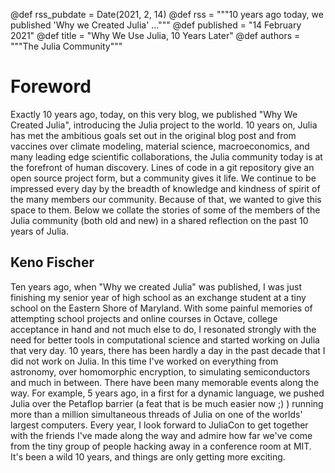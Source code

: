 @def rss_pubdate = Date(2021, 2, 14)
@def rss = """10 years ago today, we published 'Why we Created Julia' ..."""
@def published = "14 February 2021"
@def title = "Why We Use Julia, 10 Years Later"
@def authors = """The Julia Community"""

# Foreword

Exactly 10 years ago, today, on this very blog, we published "Why We Created Julia", introducing the Julia project to the world. 10 years on, Julia has met the ambitious goals set out in the original blog post and from vaccines over climate modeling, material science, macroeconomics, and many leading edge scientific collaborations, the Julia community today is at the forefront of human discovery. Lines of code in a git repository give an open source project form, but a community gives it life. We continue to be impressed every day by the breadth of knowledge and kindness of spirit of the many members our community. Because of that, we wanted to give this space to them. Below we collate the stories of some of the members of the Julia community (both old and new) in a shared reflection on the past 10 years of Julia.


## Keno Fischer

Ten years ago, when "Why we created Julia" was published, I was just finishing my senior year of high school as an exchange student at a tiny school on the Eastern Shore of Maryland. With some painful memories of attempting school projects and online courses in Octave, college acceptance in hand and not much else to do, I resonated strongly with the need for better tools in computational science and started working on Julia that very day. 10 years, there has been hardly a day in the past decade that I did not work on Julia. In this time I've worked on everything from astronomy, over homomorphic encryption, to simulating semiconductors and much in between. There have been many memorable events along the way. For example, 5 years ago, in a first for a dynamic language, we pushed Julia over the Petaflop barrier (a feat that is be much easier now ;) ) running more than a million simultaneous threads of Julia on one of the worlds' largest computers. Every year, I look forward to JuliaCon to get together with the friends I've made along the way and admire how far we've come from the tiny group of people hacking away in a conference room at MIT. It's been a wild 10 years, and things are only getting more exciting.
